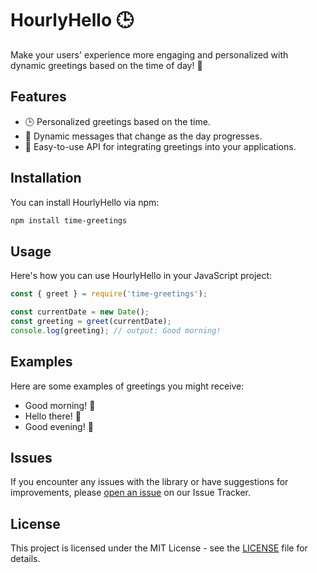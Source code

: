 # HourlyHello 🕒

Make your users' experience more engaging and personalized with dynamic greetings based on the time of day! 🌟

## Features

- 🕒 Personalized greetings based on the time.
- 🌆 Dynamic messages that change as the day progresses.
- 🌟 Easy-to-use API for integrating greetings into your applications.

## Installation

You can install HourlyHello via npm:

```bash
npm install time-greetings
```

## Usage
Here's how you can use HourlyHello in your JavaScript project:

```javascript
const { greet } = require('time-greetings');

const currentDate = new Date();
const greeting = greet(currentDate);
console.log(greeting); // output: Good morning!
```

## Examples
Here are some examples of greetings you might receive:

- Good morning! 🌅
- Hello there! 👋
- Good evening! 🌆

## Issues
If you encounter any issues with the library or have suggestions for improvements, please [open an issue](https://github.com/4ndre4s/hourly-hello/issues) on our Issue Tracker.

## License
This project is licensed under the MIT License - see the [LICENSE](https://github.com/4ndre4s/hourly-hello/blob/master/LICENSE) file for details.
